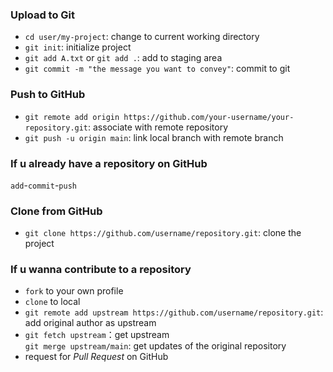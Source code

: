 ### Upload to Git
- `cd user/my-project`: change to current working directory 
- `git init`: initialize project
- `git add A.txt` or `git add .`: add to staging area
- `git commit -m "the message you want to convey"`: commit to git

### Push to GitHub
- `git remote add origin https://github.com/your-username/your-repository.git`: associate with remote repository
- `git push -u origin main`: link local branch with remote branch 

### If u already have a repository on GitHub
`add`-`commit`-`push`

### Clone from GitHub
- `git clone https://github.com/username/repository.git`: clone the project

### If u wanna contribute to a repository
- `fork` to your own profile
- `clone` to local 
- `git remote add upstream https://github.com/username/repository.git`: add original author as upstream
- `git fetch upstream`：get upstream  
`git merge upstream/main`: get updates of the original repository
- request for *Pull Request* on GitHub


